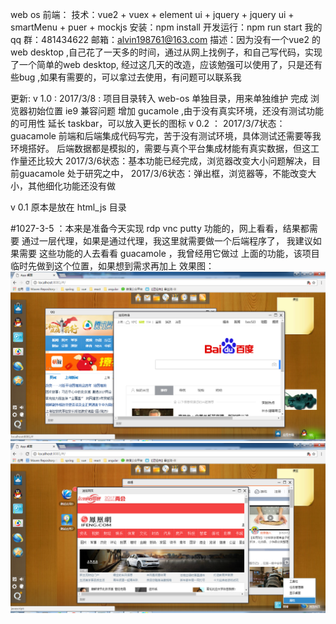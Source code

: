 web os  前端：
技术：vue2 + vuex + element ui + jquery + jquery ui + smartMenu + puer + mockjs
安装：npm install
开发运行：npm run start
我的 qq 群：481434622
邮箱：alvin198761@163.com
描述：因为没有一个vue2 的web desktop ,自己花了一天多的时间，通过从网上找例子，和自己写代码，实现了一个简单的web desktop,
		经过这几天的改造，应该勉强可以使用了，只是还有些bug ,如果有需要的，可以拿过去使用，有问题可以联系我

更新:
v 1.0 :
2017/3/8 : 项目目录转入 web-os 单独目录，用来单独维护
			完成 浏览器初始位置
			ie9 兼容问题
			增加 gucamole ,由于没有真实环境，还没有测试功能的可用性
			延长 taskbar，可以放入更长的图标
v 0.2 ：
2017/3/7状态：guacamole 前端和后端集成代码写完，苦于没有测试环境，具体测试还需要等我环境搭好。
                后端数据都是模拟的，需要与真个平台集成材能有真实数据，但这工作量还比较大
2017/3/6状态：基本功能已经完成，浏览器改变大小问题解决，目前guacamole 处于研究之中，
2017/3/6状态：弹出框，浏览器等，不能改变大小，其他细化功能还没有做

v 0.1 原本是放在 html_js 目录


#1027-3-5 ：本来是准备今天实现 rdp vnc putty 功能的，网上看看，结果都需要 通过一层代理，如果是通过代理，我这里就需要做一个后端程序了，
            我建议如果需要 这些功能的人去看看 guacamole ，我曾经用它做过 上面的功能，该项目临时先做到这个位置，如果想到需求再加上
效果图：
![image](https://github.com/alvin198761/html_js/blob/master/vue_desktop/readme/111.png?raw=true)
![image](https://github.com/alvin198761/html_js/blob/master/vue_desktop/readme/222.png?raw=true)